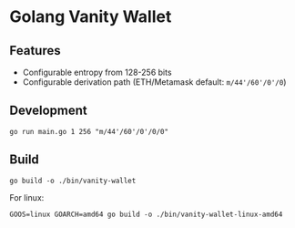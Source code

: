 # Golang Vanity Wallet

## Features
* Configurable entropy from 128-256 bits
* Configurable derivation path (ETH/Metamask default: `m/44'/60'/0'/0`)

## Development

```
go run main.go 1 256 "m/44'/60'/0'/0/0"
```

## Build

```
go build -o ./bin/vanity-wallet
```

For linux:
```
GOOS=linux GOARCH=amd64 go build -o ./bin/vanity-wallet-linux-amd64
```
